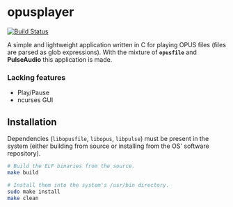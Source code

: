 # opusplayer

[![Build Status](https://travis-ci.org/nullvideo/opusplayer.svg?branch=master)](https://travis-ci.org/nullvideo/opusplayer)

A simple and lightweight application written in C for playing OPUS files (files are parsed as glob expressions). With the mixture of
**`opusfile`** and **PulseAudio** this application is made.

### Lacking features
- Play/Pause
- ncurses GUI

## Installation

Dependencies (`libopusfile`, `libopus`, `libpulse`) must be present in the system (either building from source or installing from the OS' software repository).

```sh
# Build the ELF binaries from the source.
make build

# Install them into the system's /usr/bin directory.
sudo make install
make clean
```

